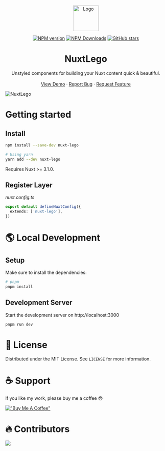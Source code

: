 <!-- PROJECT LOGO -->
<br />
<p align="center">
  <a href="https://github.com/zernonia/nuxt-lego">
    <img src="../website/public/logo.svg" alt="Logo" width="80" height="80" />
  </a>
  <p align="center">
  <a href='https://github.com/zernonia/nuxt-lego/actions/workflows/test.yml'>
  </a>
  <a href="https://www.npmjs.com/package/nuxt-lego" target="__blank"><img src="https://img.shields.io/npm/v/nuxt-lego?style=flat&colorA=002438&colorB=28CF8D" alt="NPM version"></a>
  <a href="https://www.npmjs.com/package/nuxt-lego" target="__blank"><img alt="NPM Downloads" src="https://img.shields.io/npm/dm/nuxt-lego?flat&colorA=002438&colorB=28CF8D"></a>
  <a href="https://github.com/zernonia/nuxt-lego" target="__blank"><img alt="GitHub stars" src="https://img.shields.io/github/stars/zernonia/nuxt-lego?flat&colorA=002438&colorB=28CF8D"></a>
  </p>

  <h1 align="center"><strong>NuxtLego</strong></h1>

  <p align="center"> 
    Unstyled components for building your
Nuxt content quick & beautiful.
    <br />
    <br />
    <a href="https://nuxt-lego.vercel.app/">View Demo</a>
    ·
    <a href="https://github.com/zernonia/nuxt-lego/issues">Report Bug</a>
    ·
    <a href="https://github.com/zernonia/nuxt-lego/issues">Request Feature</a>
  </p>
</p>

![NuxtLego](../website/public/og.png)
 
# Getting started

## Install

```bash
npm install --save-dev nuxt-lego

# Using yarn
yarn add --dev nuxt-lego
```

Requires Nuxt >= 3.1.0.

## Register Layer

_nuxt.config.ts_

```ts
export default defineNuxtConfig({
  extends: ['nuxt-lego'],
})
```

# 🌎 Local Development

## Setup

Make sure to install the dependencies:

```bash
# pnpm
pnpm install
```

## Development Server

Start the development server on http://localhost:3000

```bash
pnpm run dev
```
 

# 📜 License

Distributed under the MIT License. See `LICENSE` for more information.
 
# ☕ Support

If you like my work, please buy me a coffee 😳

[!["Buy Me A Coffee"](https://www.buymeacoffee.com/assets/img/custom_images/yellow_img.png)](https://www.buymeacoffee.com/zernonia)


# 🔥 Contributors

<a href="https://github.com/zernonia/nuxt-lego/graphs/contributors">
  <img src="https://contrib.rocks/image?repo=zernonia/nuxt-lego" />
</a>
 